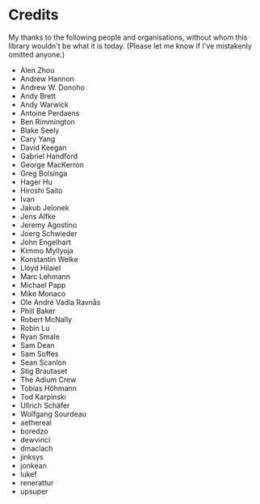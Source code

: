Credits
=======

My thanks to the following people and organisations, without whom this
library wouldn't be what it is today. (Please let me know if I've
mistakenly omitted anyone.)

* Alen Zhou
* Andrew Hannon
* Andrew W. Donoho
* Andy Brett
* Andy Warwick
* Antoine Perdaens
* Ben Rimmington
* Blake Seely
* Cary Yang
* David Keegan
* Gabriel Handford
* George MacKerron
* Greg Bolsinga
* Hager Hu
* Hiroshi Saito
* Ivan
* Jakub Jelonek
* Jens Alfke
* Jeremy Agostino
* Joerg Schwieder
* John Engelhart
* Kimmo Myllyoja
* Konstantin Welke
* Lloyd Hilaiel
* Marc Lehmann
* Michael Papp
* Mike Monaco
* Ole André Vadla Ravnås
* Phill Baker
* Robert McNally
* Robin Lu
* Ryan Smale
* Sam Dean
* Sam Soffes
* Sean Scanlon
* Stig Brautaset
* The Adium Crew
* Tobias Höhmann
* Tod Karpinski
* Ullrich Schäfer
* Wolfgang Sourdeau
* aethereal
* boredzo
* dewvinci
* dmaclach
* jinksys
* jonkean
* lukef
* renerattur
* upsuper
